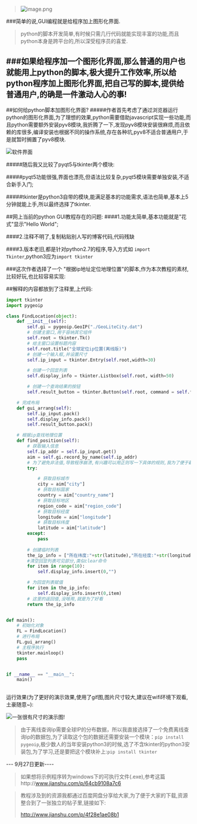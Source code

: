 > ![image.png](http://upload-images.jianshu.io/upload_images/3203841-d2c41b0319a26c49.png?imageMogr2/auto-orient/strip%7CimageView2/2/w/1240)

###简单的说,GUI编程就是给程序加上图形化界面.
>python的脚本开发简单,有时候只需几行代码就能实现丰富的功能,而且python本身是跨平台的,所以深受程序员的喜爱.

###如果给程序加一个图形化界面,那么普通的用户也就能用上python的脚本,极大提升工作效率,所以给python程序加上图形化界面,把自己写的脚本,提供给普通用户,的确是一件激动人心的事!
--- 


##如何给python脚本加图形化界面?
#####作者首先考虑了通过浏览器运行python的图形化界面,为了理想的效果,python需要借助javascript实现一些功能,而且python需要额外安装pyv8模块,我折腾了一下,发现pyv8模块安装很麻烦,而且依赖的库很多,编译安装也根据不同的操作系统,存在各种坑,pyv8不适合普通用户,于是就暂时搁置了pyv8模块.

![软件界面](http://upload-images.jianshu.io/upload_images/3203841-4d125e0b232d8421.png?imageMogr2/auto-orient/strip%7CimageView2/2/w/1240)


#####随后我又比较了pyqt5与tkinter两个模块:

#####pyqt5功能很强,界面也漂亮,但语法比较复杂,pyqt5模块需要单独安装,不适合新手入门;

#####tkinter是python3自带的模块,能满足基本的功能需求,语法也简单,基本上5分钟就能上手,所以最终选择了tkinter.


##网上当前的python GUI教程存在的问题:
####1.功能太简单,基本功能就是"花式"显示"Hello World";

####2.注释不明了,复制粘贴别人写的博客代码,代码残缺

####3.版本老旧,都是针对python2.7的程序,导入方式如 `import Tkinter`,python3应为`import tkinter`

###这次作者选择了一个 "根据ip地址定位地理位置"的脚本,作为本次教程的素材,比较好玩,也比较容易实现:






##解释的内容都放到了注释里,上代码:



```python
import tkinter
import pygeoip

class FindLocation(object):
    def __init__(self):
        self.gi = pygeoip.GeoIP("./GeoLiteCity.dat")
        # 创建主窗口,用于容纳其它组件
        self.root = tkinter.Tk()
        # 给主窗口设置标题内容
        self.root.title("全球定位ip位置(离线版)")
        # 创建一个输入框,并设置尺寸
        self.ip_input = tkinter.Entry(self.root,width=30)

        # 创建一个回显列表
        self.display_info = tkinter.Listbox(self.root, width=50)

        # 创建一个查询结果的按钮
        self.result_button = tkinter.Button(self.root, command = self.find_position, text = "查询")

    # 完成布局
    def gui_arrang(self):
        self.ip_input.pack()
        self.display_info.pack()
        self.result_button.pack()

    # 根据ip查找地理位置
    def find_position(self):
        # 获取输入信息
        self.ip_addr = self.ip_input.get()
        aim = self.gi.record_by_name(self.ip_addr)
        # 为了避免非法值,导致程序崩溃,有兴趣可以用正则写一下具体的规则,我为了便于新手理解,减少代码量,就直接粗放的过滤了
        try:

            # 获取目标城市
            city = aim["city"]
            # 获取目标国家
            country = aim["country_name"]
            # 获取目标地区
            region_code = aim["region_code"]
            # 获取目标经度
            longitude = aim["longitude"]
            # 获取目标纬度
            latitude = aim["latitude"]
        except:
            pass
        
        # 创建临时列表
        the_ip_info = ["所在纬度:"+str(latitude),"所在经度:"+str(longitude),"地域代号:"+str(region_code),"所在城市:"+str(city), "所在国家或地区:"+str(country), "需要查询的ip:"+str(self.ip_addr)]
        #清空回显列表可见部分,类似clear命令
        for item in range(10):
            self.display_info.insert(0,"")

        # 为回显列表赋值
        for item in the_ip_info:
            self.display_info.insert(0,item)
        # 这里的返回值,没啥用,就是为了好看
        return the_ip_info


def main():
    # 初始化对象
    FL = FindLocation()
    # 进行布局
    FL.gui_arrang()
    # 主程序执行
    tkinter.mainloop()
    pass


if __name__ == "__main__":
    main()
    

```
运行效果(为了更好的演示效果,使用了gif图,图片尺寸较大,建议在wifi环境下观看,土豪随意~):




![一张很有尺寸的演示图!](http://upload-images.jianshu.io/upload_images/3203841-53e9b6e7b63c6de0.gif?imageMogr2/auto-orient/strip)




>由于离线查询ip需要全球IP的分布数据，所以我直接选择了一个免费离线查询ip的数据包,为了读取这个包的数据还需要安装一个模块：`pip install pygeoip`,极少数人的当年安装python3的时候,选了不含tkinter的python3安装包,为了学习,还是要把这个模块补上:`pip install tkinter`

--- 9月27日更新----
> 如果想将示例程序转为windows下的可执行文件(.exe),参考这篇http://www.jianshu.com/p/64cb9108a7c6

>教程涉及到的资源我都通过百度网盘分享给大家,为了便于大家的下载,资源整合到了一张独立的帖子里,链接如下:
>
>http://www.jianshu.com/p/4f28e1ae08b1